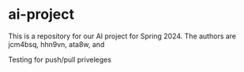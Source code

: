 # ai-project
This is a repository for our AI project for Spring 2024. The authors are jcm4bsq, hhn9vn, ata8w, and 

Testing for push/pull priveleges